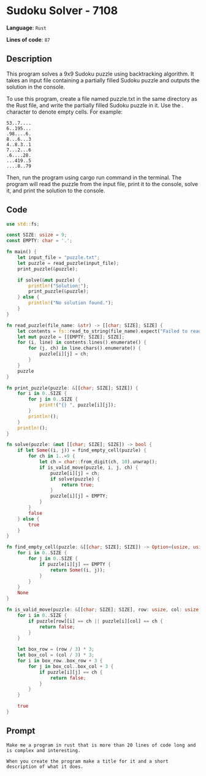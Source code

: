 # Sudoku Solver - 7108

**Language**: `Rust`

**Lines of code**: `87`

## Description

This program solves a 9x9 Sudoku puzzle using backtracking algorithm. It takes an input file containing a partially filled Sudoku puzzle and outputs the solution in the console.

To use this program, create a file named puzzle.txt in the same directory as the Rust file, and write the partially filled Sudoku puzzle in it. Use the . character to denote empty cells. For example:

```
53..7....
6..195...
.98....6.
8...6...3
4..8.3..1
7...2...6
.6....28.
...419..5
....8..79
```

Then, run the program using cargo run command in the terminal. The program will read the puzzle from the input file, print it to the console, solve it, and print the solution to the console.

## Code

``` Rust
use std::fs;

const SIZE: usize = 9;
const EMPTY: char = '.';

fn main() {
    let input_file = "puzzle.txt";
    let puzzle = read_puzzle(input_file);
    print_puzzle(&puzzle);

    if solve(&mut puzzle) {
        println!("Solution:");
        print_puzzle(&puzzle);
    } else {
        println!("No solution found.");
    }
}

fn read_puzzle(file_name: &str) -> [[char; SIZE]; SIZE] {
    let contents = fs::read_to_string(file_name).expect("Failed to read file");
    let mut puzzle = [[EMPTY; SIZE]; SIZE];
    for (i, line) in contents.lines().enumerate() {
        for (j, ch) in line.chars().enumerate() {
            puzzle[i][j] = ch;
        }
    }
    puzzle
}

fn print_puzzle(puzzle: &[[char; SIZE]; SIZE]) {
    for i in 0..SIZE {
        for j in 0..SIZE {
            print!("{} ", puzzle[i][j]);
        }
        println!();
    }
    println!();
}

fn solve(puzzle: &mut [[char; SIZE]; SIZE]) -> bool {
    if let Some((i, j)) = find_empty_cell(puzzle) {
        for ch in 1..=9 {
            let ch = char::from_digit(ch, 10).unwrap();
            if is_valid_move(puzzle, i, j, ch) {
                puzzle[i][j] = ch;
                if solve(puzzle) {
                    return true;
                }
                puzzle[i][j] = EMPTY;
            }
        }
        false
    } else {
        true
    }
}

fn find_empty_cell(puzzle: &[[char; SIZE]; SIZE]) -> Option<(usize, usize)> {
    for i in 0..SIZE {
        for j in 0..SIZE {
            if puzzle[i][j] == EMPTY {
                return Some((i, j));
            }
        }
    }
    None
}

fn is_valid_move(puzzle: &[[char; SIZE]; SIZE], row: usize, col: usize, ch: char) -> bool {
    for i in 0..SIZE {
        if puzzle[row][i] == ch || puzzle[i][col] == ch {
            return false;
        }
    }

    let box_row = (row / 3) * 3;
    let box_col = (col / 3) * 3;
    for i in box_row..box_row + 3 {
        for j in box_col..box_col + 3 {
            if puzzle[i][j] == ch {
                return false;
            }
        }
    }

    true
}

```

## Prompt

```
Make me a program in rust that is more than 20 lines of code long and is complex and interesting.

When you create the program make a title for it and a short description of what it does.
```